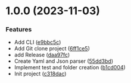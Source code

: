# 1.0.0 (2023-11-03)


### Features

* Add CLI ([e9bbc5c](https://github.com/lperdereau/project-tree-manager/commit/e9bbc5cb4175be66d76dd4cb9dfd29e17d343093))
* Add Git clone project ([6ff1ce5](https://github.com/lperdereau/project-tree-manager/commit/6ff1ce54d270041624dee5a9b22c9e0e1363b88d))
* add Release ([daa97fc](https://github.com/lperdereau/project-tree-manager/commit/daa97fc862a16796b92cf4e0fbd67ae6d91c0fe2))
* Create Yaml and Json parser ([55dd3bd](https://github.com/lperdereau/project-tree-manager/commit/55dd3bda477f5ac801da1a104ed6b4ff8c6c2b05))
* Implement test and folder creation ([b1cd004](https://github.com/lperdereau/project-tree-manager/commit/b1cd0044647fd8679a291cc5627ffa0128e9103a))
* Init project ([c318dac](https://github.com/lperdereau/project-tree-manager/commit/c318dac7e3f7df1a523988a3b37f144dd98c1f35))
